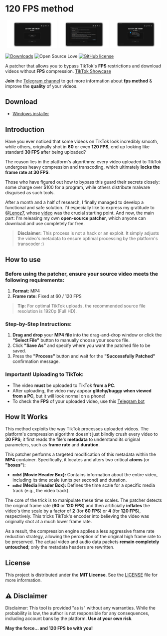 # 120 FPS method

<p align="center">
  <img src="https://github.com/ut0ku/120fps-method/blob/master/images/Soft_1.png?raw=true" width="32%" />
  <img src="https://github.com/ut0ku/120fps-method/blob/master/images/Soft_2.png?raw=true" width="32%" />
  <img src="https://github.com/ut0ku/120fps-method/blob/master/images/Soft_3.png?raw=true" width="32%" />
</p>

[![Downloads](shields)](gt)
![Open Source Love](https://badges.frapsoft.com/os/v2/open-source.svg?v=103)
[![GitHub license](https://img.shields.io/badge/license-MIT-blue.svg)](https://github.com/ut0ku/120fps-method/blob/master/LICENSE)

A patcher that allows you to bypass TikTok's **FPS** restrictions and download videos without **FPS** compression. [TikTok Showcase](ttlink)

**Join** the [Telegram channel](https://t.me/ut0kyo) to get more information about **fps method** & improve the **quality** of your videos.

## Download

- [Windows installer](installer)

## Introduction

Have you ever noticed that some videos on TikTok look incredibly smooth, while others, originally shot in **60** or even **120 FPS**, end up looking like standard **30 FPS** after being uploaded?

The reason lies in the platform's algorithms: every video uploaded to TikTok undergoes heavy compression and transcoding, which ultimately **locks the frame rate at 30 FPS**.

Those who have figured out how to bypass this guard their secrets closely: some charge over $100 for a program, while others distribute malware disguised as such tools.

After a month and a half of research, I finally managed to develop a functional and safe solution. I’d especially like to express my gratitude to [@Lenoz7](https://www.tiktok.com/@lenoz7), whose [video](https://vt.tiktok.com/ZSAA12t65/) was the crucial starting point. And now, the main part: I'm releasing my own **open-source patcher**, which anyone can download and use completely for free.

> **Disclaimer:** This process is not a hack or an exploit. It simply adjusts the video's metadata to ensure optimal processing by the platform's transcoder :)

## How to use

### Before using the patcher, ensure your source video meets the following requirements: 
1. **Format:** MP4
2. **Frame rate:** Fixed at 60 / 120 FPS

> **Tip:** For optimal TikTok uploads, the recommended source file resolution is 1920p (Full HD).

### Step-by-Step Instructions:
1. **Drag and drop** your **MP4 file** into the drag-and-drop window or click the **"Select File"** button to manually choose your source file.
2. Click **"Save As"** and specify where you want the patched file to be saved.
3. Press the **"Process"** button and wait for the **"Successfully Patched"** confirmation message.

### Important! Uploading to TikTok:
- The video **must** be uploaded to TikTok **from a PC**.
- After uploading, the video may appear **glitchy/buggy when viewed from a PC**, but it will look normal on a phone!
- To check the **FPS** of your uploaded video, use this [Telegram bot](https://t.me/retiktok_bot)

## How It Works
This method exploits the way TikTok processes uploaded videos. The platform's compression algorithm doesn't just blindly crush every video to **30 FPS**; it first reads the file's **metadata** to understand its original parameters, such as **frame rate** and **duration**.

This patcher performs a targeted modification of this metadata within the **MP4** container. Specifically, it locates and alters two critical **atoms** (or **"boxes"**):

*   **`mvhd` (Movie Header Box):** Contains information about the entire video, including its time scale (units per second) and duration.
*   **`mdhd` (Media Header Box):** Defines the time scale for a specific media track (e.g., the video track).

The core of the trick is to manipulate these time scales. The patcher detects the original frame rate (**60** or **120 FPS**) and then artificially **inflates** the video's time scale by a factor of **2** (for **60 FPS**) or **4** (for **120 FPS**), respectively. This tricks TikTok's encoder into believing the video was originally shot at a much lower frame rate.

As a result, the compression engine applies a less aggressive frame rate reduction strategy, allowing the perception of the original high frame rate to be preserved. The actual video and audio data packets **remain completely untouched**; only the metadata headers are rewritten.

## License

This project is distributed under the **MIT License**. See the [LICENSE](https://github.com/ut0ku/120fps-method/blob/master/LICENSE) file for more information.

## ⚠️ Disclaimer

Disclaimer: This tool is provided "as is" without any warranties. While the probability is low, the author is not responsible for any consequences, including account bans by the platform. **Use at your own risk**.

**May the force... and 120 FPS be with you!**
